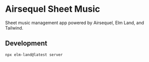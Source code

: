 # Airsequel Sheet Music

Sheet music management app powered by Airsequel, Elm Land, and Tailwind.


## Development

```sh
npx elm-land@latest server
```
